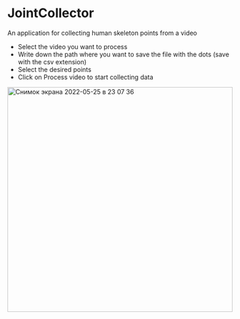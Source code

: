 # JointCollector

An application for collecting human skeleton points from a video
- Select the video you want to process
- Write down the path where you want to save the file with the dots (save with the csv extension)
- Select the desired points
- Click on Process video to start collecting data
<img width="504" alt="Снимок экрана 2022-05-25 в 23 07 36" src="https://user-images.githubusercontent.com/56889876/170358408-278c27c9-5908-47f9-997c-9ff7fa9988ec.png">
